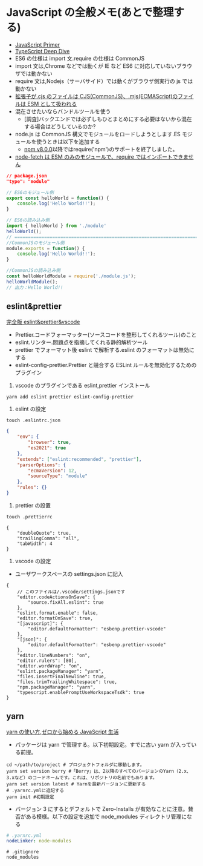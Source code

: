 # JavaScript の全般メモ(あとで整理する)

- [JavaScript Primer](https://jsprimer.net/)
- [TypeScript Deep Dive](https://typescript-jp.gitbook.io/deep-dive/)
- ES6 の仕様は import 文.require の仕様は CommonJS
- import 文は,Chrome などでは動くが IE など ES6 に対応していないブラウザでは動かない
- require 文は,Nodejs（サーバサイド）では動くがブラウザ側実行の js では動かない
- [拡張子が.cjs のファイルは CJS(CommonJS)、.mjs(ECMAScript)のファイルは ESM として扱われる](https://numb86-tech.hatenablog.com/entry/2020/08/07/091142)
- 混在させたいならバンドルツールを使う
  - [調査]バックエンドでは必ずしもひとまとめにする必要はないから混在する場合はどうしているのか?
- node.js は CommonJS 構文でモジュールをロードしようとします.ES モジュールを使うときは以下を追加する
  - [npm v8.0.0](https://github.com/npm/cli/releases/tag/v8.0.0)以降ではrequire('npm')のサポートを終了しました。
- [node-fetch は ESM のみのモジュールで、require ではインポートできません](https://github.com/node-fetch/node-fetch#installation)

```json:package.json
// package.json
"type": "module"
```

```JavaScript
// ES6のモジュール側
export const helloWorld = function() {
    console.log('Hello World!!');
}

// ES6の読み込み側
import { helloWorld } from './module'
helloWorld();
// ==========================================================================
//CommonJSのモジュール側
module.exports = function() {
    console.log('Hello World!!');
}

//CommonJSの読み込み側
const helloWorldModule = require('./module.js');
helloWorldModule();
// 出力：Hello World!!
```

## eslint&prettier

[完全版 eslint&prettier&vscode](https://zenn.dev/sawao/articles/6ad32596a82174)

- Prettier.コードフォーマッター(ソースコードを整形してくれるツール)のこと
- eslint.リンター.問題点を指摘してくれる静的解析ツール
- prettier でフォーマット後 eslint で解析する.eslint のフォーマットは無効にする
- eslint-config-prettier.Prettier と競合する ESLint ルールを無効化するためのプラグイン

1. vscode のプラグインである eslint,prettier インストール

```shell
yarn add eslint prettier eslint-config-prettier
```

1. eslint の設定

```cmd
touch .eslintrc.json
```

```json:.eslintrc.json
{
    "env": {
        "browser": true,
        "es2021": true
    },
    "extends": ["eslint:recommended", "prettier"],
    "parserOptions": {
        "ecmaVersion": 12,
        "sourceType": "module"
    },
    "rules": {}
}
```

1. prettier の設置

```cmd
touch .prettierrc
```

```json:.prettierrc
{
    "doubleQuote": true,
    "trailingComma": "all",
    "tabWidth": 4
}
```

1. vscode の設定

- ユーザワークスペースの settings.json に記入

```json:settings.josn
{
    // このファイルは/.vscode/settings.jsonです
    "editor.codeActionsOnSave": {
        "source.fixAll.eslint": true
    },
    "eslint.format.enable": false,
    "editor.formatOnSave": true,
    "[javascript]": {
        "editor.defaultFormatter": "esbenp.prettier-vscode"
    },
    "[json]": {
        "editor.defaultFormatter": "esbenp.prettier-vscode"
    },
    "editor.lineNumbers": "on",
    "editor.rulers": [80],
    "editor.wordWrap": "on",
    "eslint.packageManager": "yarn",
    "files.insertFinalNewline": true,
    "files.trimTrailingWhitespace": true,
    "npm.packageManager": "yarn",
    "typescript.enablePromptUseWorkspaceTsdk": true
}
```

## yarn

[yarn の使い方,ゼロから始める JavaScript 生活](https://qiita.com/takahashim/items/7838334d1451fb0a9811)

- パッケージは yarn で管理する。以下初期設定。すでに古い yarn が入っている前提。

```shell script
cd ~/path/to/project # プロジェクトフォルダに移動します。
yarn set version berry #「Berry」は、2以降のすべてのバージョンのYarn（2.x、3.xなど）のコードネームです。これは、リポジトリの名前でもあります。
yarn set version latest # Yarnを最新バージョンに更新する
# .yarnrc.ymlに追記する
yarn init #初期設定
```

- バージョン 3 にするとデフォルトで Zero-Installs が有効なことに注意。賛否がある模様。以下の設定を追加で node_modules ディレクトリ管理になる

```yml:.yarnrc.yml
# .yarnrc.yml
nodeLinker: node-modules
```

```:.gitignore
# .gitignore
node_modules
```
